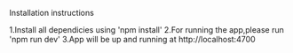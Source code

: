   Installation instructions
  
  1.Install all dependicies using 'npm install'
  2.For running the app,please run  'npm run dev'
  3.App will be up and running at  http://localhost:4700
